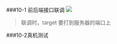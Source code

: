 ###10-1 前后端接口联调 
![](https://upload-images.jianshu.io/upload_images/9249356-88d40b09b5014528.png?imageMogr2/auto-orient/strip%7CimageView2/2/w/1240)
>联调时，target 要打到服务器的端口上

###10-2真机测试
